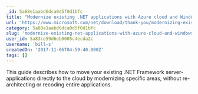 ```yaml
---
_id: 5a88e1aabd6dca0d5f0d1bfc
title: "Modernize existing .NET applications with Azure cloud and Windows Containers"
url: 'https://www.microsoft.com/net/download/thank-you/modernizing-existing-net-apps-ebook'
category: 5a88e1aabd6dca0d5f0d1bfc
slug: 'modernize-existing-net-applications-with-azure-cloud-and-windows-containers'
user_id: 5a83ce59d6eb0005c4ecda2c
username: 'bill-s'
createdOn: '2017-11-06T04:59:40.000Z'
tags: []
---
```


This guide describes how to move your existing .NET Framework server-applications directly to the cloud by modernizing specific areas, without re-architecting or recoding entire applications.
